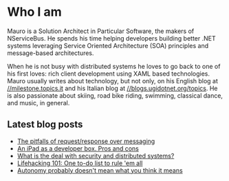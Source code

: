 # Who I am

Mauro is a Solution Architect in Particular Software, the makers of NServiceBus. He spends his time helping developers building better .NET systems leveraging Service Oriented Architecture (SOA) principles and message-based architectures.

When he is not busy with distributed systems he loves to go back to one of his first loves: rich client development using XAML based technologies. Mauro usually writes about technology, but not only, on his English blog at [//milestone.topics.it](https://milestone.topics.it) and his Italian blog at [//blogs.ugidotnet.org/topics](https://blogs.ugidotnet.org/topics). He is also passionate about skiing, road bike riding, swimming, classical dance, and music, in general.

## Latest blog posts

<!--START_SECTION:feed-->
* [The pitfalls of request&#x2F;response over messaging](https:&#x2F;&#x2F;milestone.topics.it&#x2F;2023&#x2F;01&#x2F;19&#x2F;pitfalls-of-request-response-over-messaging.html)
* [An iPad as a developer box. Pros and cons](https:&#x2F;&#x2F;milestone.topics.it&#x2F;2023&#x2F;01&#x2F;12&#x2F;develop-on-ipad.html)
* [What is the deal with security and distributed systems?](https:&#x2F;&#x2F;milestone.topics.it&#x2F;2022&#x2F;11&#x2F;01&#x2F;security-and-soa.html)
* [Lifehacking 101: One to-do list to rule &#39;em all](https:&#x2F;&#x2F;milestone.topics.it&#x2F;2022&#x2F;09&#x2F;19&#x2F;one-list-to-rule-them-all.html)
* [Autonomy probably doesn&#39;t mean what you think it means](https:&#x2F;&#x2F;milestone.topics.it&#x2F;2022&#x2F;09&#x2F;05&#x2F;autonomy.html)
<!--END_SECTION:feed-->
